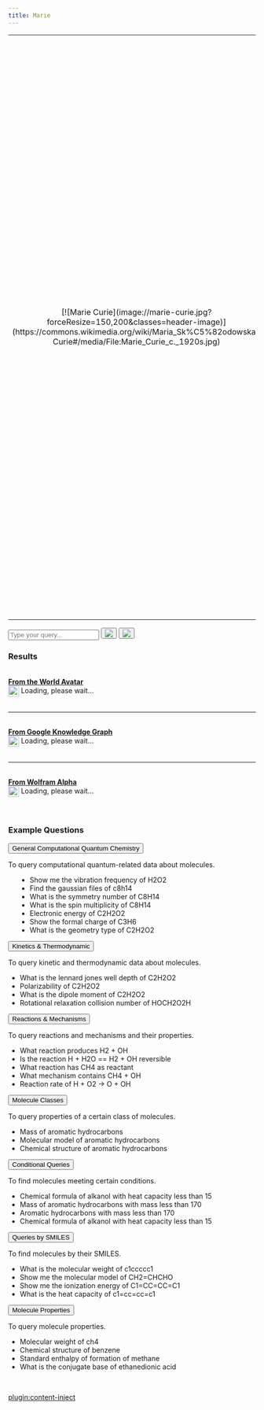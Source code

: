 ```yaml
---
title: Marie
---
```


<table>
	<tr>
		<td width="25%" markdown="1" style="text-align: center;">[![Marie Curie](image://marie-curie.jpg?forceResize=150,200&classes=header-image)](https://commons.wikimedia.org/wiki/Maria_Sk%C5%82odowska-Curie#/media/File:Marie_Curie_c._1920s.jpg)</td>
		<td width="75%"><h2>Marie</h2>This website presents a proof-of-concept Question Answering system for accessing chemical data from the World Avatar knowledge graph and the Wikidata knowledge graph. The knowledge graphs offers inter-connected data from chemical kinetics to chemical and physical properties of species and many other domains. We trained a question type classification model and an entity extraction model to interpret chemistry-related questions of interest. The system has a novel design which applies a topic model to identify the question-to-ontology affiliation to improve its accuracy.</td>
	</tr>
</table>

<div class="marie-input-container full-width">
	<div class="input-group">
		<input id="input-field" type="search" autocomplete="off" placeholder="Type your query...">
		<button id="ask-button" type="button" class="mybutton" onclick="askQuestion()">
			<img src="/user/images/search.svg"/>
		</button>
		<button id="shuffle-button" type="button" class="mybutton" onclick="shuffleQuestion()">
			<img src="/user/images/shuffle.svg"/>
		</button>
	</div>
</div>

<div id="results-row">
	<h3>Results</h3>
	<br/>
	<b><u>From the World Avatar</u></b>
	<div id="chatbot-results" class="results-container"><img src="/user/images/spinner.svg" style="vertical-align: middle;" width="22px">  Loading, please wait...
	</div>
	<br/>
	<hr/>
	<br/>
	<b><u>From Google Knowledge Graph</u></b>
	<div id="google-results" class="results-container"><img src="/user/images/spinner.svg" style="vertical-align: middle;" width="22px">  Loading, please wait...
	</div>
	<br/>
	<hr/>
	<br/>
	<b><u>From Wolfram Alpha</u></b>
	<div id="wolfram-results" class="results-container"><img src="/user/images/spinner.svg" style="vertical-align: middle;" width="22px">  Loading, please wait...
	</div>
	<br/>
	<br/>
</div>

### Example Questions

<button type="submit" class="accordion">General Computational Quantum Chemistry</button>
<div class="accordion-panel">
	To query computational quantum-related data about molecules.
	<ul style="margin-left: 20px;">
		<li><div class="sample-question">Show me the vibration frequency of H2O2</div></li>
		<li><div class="sample-question">Find the gaussian files of c8h14</div></li>
		<li><div class="sample-question">What is the symmetry number of C8H14</div></li>
		<li><div class="sample-question">What is the spin multiplicity of C8H14</div></li>
		<li><div class="sample-question">Electronic energy of C2H2O2</div></li>
		<li><div class="sample-question">Show the formal charge of C3H6</div></li>
		<li><div class="sample-question">What is the geometry type of C2H2O2</div></li>
	</ul>
</div>

<button type="submit" class="accordion">Kinetics &amp; Thermodynamic</button>
<div class="accordion-panel">
	To query kinetic and thermodynamic data about molecules.
	<ul>
		<li><div class="sample-question">What is the lennard jones well depth of C2H2O2</div></li>
		<li><div class="sample-question">Polarizability of C2H2O2</div></li>
		<li><div class="sample-question">What is the dipole moment of C2H2O2</div></li>
		<li><div class="sample-question">Rotational relaxation collision number of HOCH2O2H</div></li>
	</ul>
</div>

<button type="submit" class="accordion">Reactions &amp; Mechanisms</button>
<div class="accordion-panel">
	To query reactions and mechanisms and their properties.
	<ul>
		<li><div class="sample-question">What reaction produces H2 + OH</div></li>
		<li><div class="sample-question">Is the reaction H + H2O == H2 + OH reversible</div></li>
		<li><div class="sample-question">What reaction has CH4 as reactant</div></li>
		<li><div class="sample-question">What mechanism contains CH4 + OH</div></li>
		<li><div class="sample-question">Reaction rate of H + O2 -&gt; O + OH</div></li>
	</ul>
</div>

<button type="submit" class="accordion">Molecule Classes</button>
<div class="accordion-panel">
	To query properties of a certain class of molecules.
	<ul>
		<li><div class="sample-question">Mass of aromatic hydrocarbons</div></li>
		<li><div class="sample-question">Molecular model of aromatic hydrocarbons</div></li>
		<li><div class="sample-question">Chemical structure of aromatic hydrocarbons</div></li>
	</ul>
</div>

<button type="submit" class="accordion">Conditional Queries</button>
<div class="accordion-panel">
	To find molecules meeting certain conditions.
	<ul>
		<li><div class="sample-question">Chemical formula of alkanol with heat capacity less than 15</div></li>
		<li><div class="sample-question">Mass of aromatic hydrocarbons with mass less than 170</div></li>
		<li><div class="sample-question">Aromatic hydrocarbons with mass less than 170</div></li>
		<li><div class="sample-question">Chemical formula of alkanol with heat capacity less than 15</div></li>
	</ul>
</div>

<button type="submit" class="accordion">Queries by SMILES</button>
<div class="accordion-panel">
	To find molecules by their SMILES.
	<ul>
		<li><div class="sample-question">What is the molecular weight of c1ccccc1</div></li>
		<li><div class="sample-question">Show me the molecular model of CH2=CHCHO</div></li>
		<li><div class="sample-question">Show me the ionization energy of C1=CC=CC=C1</div></li>
		<li><div class="sample-question">What is the heat capacity of c1=cc=cc=c1</div></li>
	</ul>
</div>

<button type="submit" class="accordion">Molecule Properties</button>
<div class="accordion-panel">
	To query molecule properties.
	<ul>
		<li><div class="sample-question">Molecular weight of ch4</div></li>
		<li><div class="sample-question">Chemical structure of benzene</div></li>
		<li><div class="sample-question">Standard enthalpy of formation of methane</div></li>
		<li><div class="sample-question">What is the conjugate base of ethanedionic acid</div></li>
	</ul>
</div>
<br>

[plugin:content-inject](/modular/partners)
